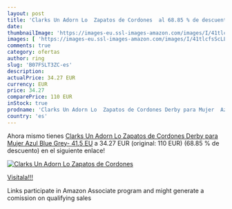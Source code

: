 ```yaml
---
layout: post
title: 'Clarks Un Adorn Lo  Zapatos de Cordones  al 68.85 % de descuento'
date: 
thumbnailImage: 'https://images-eu.ssl-images-amazon.com/images/I/41tlcfsScLL._SL200_.jpg'
images: [ 'https://images-eu.ssl-images-amazon.com/images/I/41tlcfsScLL._SL200_.jpg' ]
comments: true
category: ofertas
author: ring
slug: 'B07FSLT3ZC-es'
description:
actualPrice: 34.27 EUR
currency: EUR
price: 34.27
comparePrice: 110 EUR
inStock: true
prodname: 'Clarks Un Adorn Lo  Zapatos de Cordones Derby para Mujer  Azul  Blue Grey-   41.5 EU'
country: 'es'
---
```


Ahora mismo tienes [Clarks Un Adorn Lo  Zapatos de Cordones Derby para Mujer  Azul  Blue Grey-   41.5 EU](https://www.amazon.es/dp/B07FSLT3ZC/?tag=tolees-21) a 34.27 EUR (original: 110 EUR) (68.85 %  de descuento) en el siguiente enlace!

[![Clarks Un Adorn Lo  Zapatos de Cordones ](https://images-eu.ssl-images-amazon.com/images/I/41tlcfsScLL._SL200_.jpg)](https://www.amazon.es/dp/B07FSLT3ZC/?tag=tolees-21)

[Visítala!!!](https://www.amazon.es/dp/B07FSLT3ZC/?tag=tolees-21)

Links participate in Amazon Associate program and might generate a comission on qualifying sales
